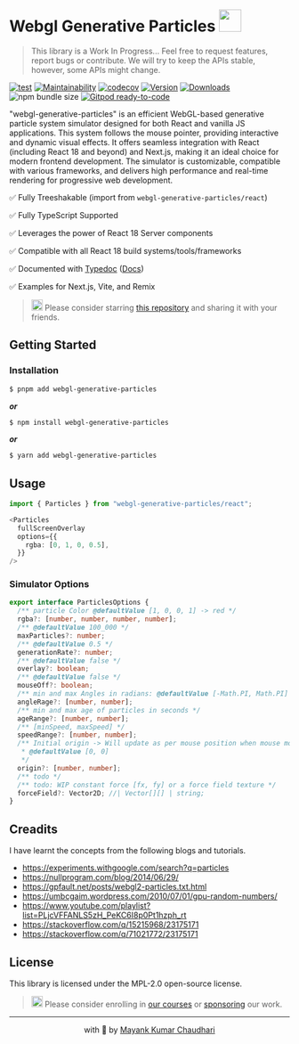 # Webgl Generative Particles <img src="https://github.com/react18-tools/webgl-generative-particles/blob/main/popper.png?raw=true" style="height: 40px"/>

> This library is a Work In Progress... Feel free to request features, report bugs or contribute.
> We will try to keep the APIs stable, however, some APIs might change.

[![test](https://github.com/react18-tools/webgl-generative-particles/actions/workflows/test.yml/badge.svg)](https://github.com/react18-tools/webgl-generative-particles/actions/workflows/test.yml) [![Maintainability](https://api.codeclimate.com/v1/badges/17e43ef7ca4593a18757/maintainability)](https://codeclimate.com/github/react18-tools/webgl-generative-particles/maintainability) [![codecov](https://codecov.io/gh/react18-tools/webgl-generative-particles/graph/badge.svg)](https://codecov.io/gh/react18-tools/webgl-generative-particles) [![Version](https://img.shields.io/npm/v/webgl-generative-particles.svg?colorB=green)](https://www.npmjs.com/package/webgl-generative-particles) [![Downloads](https://img.jsdelivr.com/img.shields.io/npm/d18m/webgl-generative-particles.svg)](https://www.npmjs.com/package/webgl-generative-particles) ![npm bundle size](https://img.shields.io/bundlephobia/minzip/webgl-generative-particles) [![Gitpod ready-to-code](https://img.shields.io/badge/Gitpod-ready--to--code-blue?logo=gitpod)](https://gitpod.io/from-referrer/)

"webgl-generative-particles" is an efficient WebGL-based generative particle system simulator designed for both React and vanilla JS applications. This system follows the mouse pointer, providing interactive and dynamic visual effects. It offers seamless integration with React (including React 18 and beyond) and Next.js, making it an ideal choice for modern frontend development. The simulator is customizable, compatible with various frameworks, and delivers high performance and real-time rendering for progressive web development.

✅ Fully Treeshakable (import from `webgl-generative-particles/react`)

✅ Fully TypeScript Supported

✅ Leverages the power of React 18 Server components

✅ Compatible with all React 18 build systems/tools/frameworks

✅ Documented with [Typedoc](https://react18-tools.github.io/webgl-generative-particles) ([Docs](https://react18-tools.github.io/webgl-generative-particles))

✅ Examples for Next.js, Vite, and Remix

> <img src="https://github.com/react18-tools/webgl-generative-particles/blob/main/popper.png?raw=true" style="height: 20px"/> Please consider starring [this repository](https://github.com/react18-tools/webgl-generative-particles) and sharing it with your friends.

## Getting Started

### Installation

```bash
$ pnpm add webgl-generative-particles
```

**_or_**

```bash
$ npm install webgl-generative-particles
```

**_or_**

```bash
$ yarn add webgl-generative-particles
```

## Usage

```ts
import { Particles } from "webgl-generative-particles/react";

<Particles
  fullScreenOverlay
  options={{
    rgba: [0, 1, 0, 0.5],
  }}
/>
```

### Simulator Options

```ts
export interface ParticlesOptions {
  /** particle Color @defaultValue [1, 0, 0, 1] -> red */
  rgba?: [number, number, number, number];
  /** @defaultValue 100_000 */
  maxParticles?: number;
  /** @defaultValue 0.5 */
  generationRate?: number;
  /** @defaultValue false */
  overlay?: boolean;
  /** @defaultValue false */
  mouseOff?: boolean;
  /** min and max Angles in radians: @defaultValue [-Math.PI, Math.PI] */
  angleRage?: [number, number];
  /** min and max age of particles in seconds */
  ageRange?: [number, number];
  /** [minSpeed, maxSpeed] */
  speedRange?: [number, number];
  /** Initial origin -> Will update as per mouse position when mouse moved if mouseOff is not set.
   * @defaultValue [0, 0]
   */
  origin?: [number, number];
  /** todo */
  /** todo: WIP constant force [fx, fy] or a force field texture */
  forceField?: Vector2D; //| Vector[][] | string;
}
```

## Creadits

I have learnt the concepts from the following blogs and tutorials.

- https://experiments.withgoogle.com/search?q=particles
- https://nullprogram.com/blog/2014/06/29/
- https://gpfault.net/posts/webgl2-particles.txt.html
- https://umbcgaim.wordpress.com/2010/07/01/gpu-random-numbers/
- https://www.youtube.com/playlist?list=PLjcVFFANLS5zH_PeKC6I8p0Pt1hzph_rt
- https://stackoverflow.com/q/15215968/23175171
- https://stackoverflow.com/q/71021772/23175171

## License

This library is licensed under the MPL-2.0 open-source license.

> <img src="https://github.com/react18-tools/webgl-generative-particles/blob/main/popper.png?raw=true" style="height: 20px"/> Please consider enrolling in [our courses](https://mayank-chaudhari.vercel.app/courses) or [sponsoring](https://github.com/sponsors/mayank1513) our work.

<hr />

<p align="center" style="text-align:center">with 💖 by <a href="https://mayank-chaudhari.vercel.app" target="_blank">Mayank Kumar Chaudhari</a></p>
